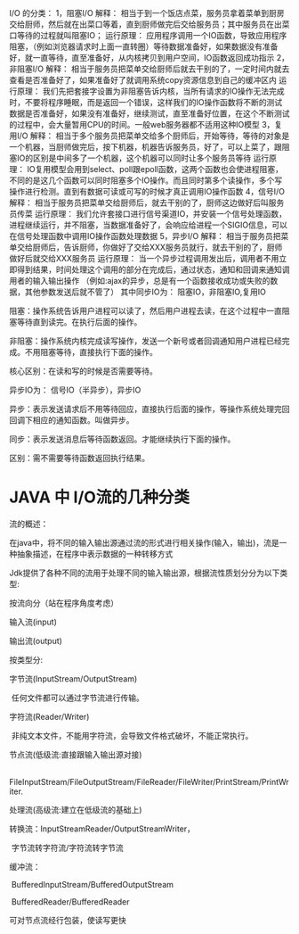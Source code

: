 I/O 的分类：
1，阻塞I/O
解释：
相当于到一个饭店点菜，服务员拿着菜单到厨房交给厨师，然后就在出菜口等着，直到厨师做完后交给服务员；其中服务员在出菜口等待的过程就叫阻塞IO；
运行原理：
应用程序调用一个IO函数，导致应用程序阻塞，（例如浏览器请求时上面一直转圈）等待数据准备好，如果数据没有准备好，就一直等待，直至准备好，从内核拷贝到用户空间，IO函数返回成功指示
2，非阻塞I/O
解释：
相当于服务员把菜单交给厨师后就去干别的了，一定时间内就去查看是否准备好了，如果准备好了就调用系统copy资源信息到自己的缓冲区内
运行原理：
我们先把套接字设置为非阻塞告诉内核，当所有请求的IO操作无法完成时，不要将程序睡眠，而是返回一个错误，这样我们的IO操作函数将不断的测试数据是否准备好，如果没有准备好，继续测试，直至准备好位置，在这个不断测试的过程中，会大量暂用CPU的时间。一般web服务器都不适用这种IO模型
3，复用I/O
解释：
相当于多个服务员把菜单交给多个厨师后，开始等待，等待的对象是一个机器，当厨师做完后，按下机器，机器告诉服务员，好了，可以上菜了，跟阻塞IO的区别是中间多了一个机器，这个机器可以同时让多个服务员等待
运行原理：
IO复用模型会用到select、poll跟epoll函数，这两个函数也会使进程阻塞，不同的是这几个函数可以同时阻塞多个IO操作。而且同时第多个读操作，多个写操作进行检测。直到有数据可读或可写的时候才真正调用IO操作函数
4，信号I/O
解释：
相当于服务员把菜单交给厨师后，就去干别的了，厨师这边做好后叫服务员传菜
运行原理：
我们允许套接口进行信号渠道IO，并安装一个信号处理函数，进程继续运行，并不阻塞，当数据准备好了，会响应给进程一个SIGIO信息，可以在信号处理函数中调用IO操作函数处理数据
5，异步I/O
解释：
相当于服务员把菜单交给厨师后，告诉厨师，你做好了交给XXX服务员就行，就去干别的了，厨师做好后就交给XXX服务员
运行原理：
当一个异步过程调用发出后，调用者不用立即得到结果，时间处理这个调用的部分在完成后，通过状态，通知和回调来通知调用者的输入输出操作
（例如:ajax的异步，总是有一个函数接收成功或失败的数据，其他参数发送后就不管了）
其中同步IO为：
阻塞IO，非阻塞IO,复用IO

阻塞：操作系统告诉用户进程可以读了，然后用户进程去读，在这个过程中一直阻塞等待直到读完。在执行后面的操作。

非阻塞：操作系统内核完成读写操作，发送一个新号或者回调通知用户进程已经完成。不用阻塞等待，直接执行下面的操作。

核心区别：在读和写的时候是否需要等待。

   异步IO为：
信号IO（半异步），异步IO

异步：表示发送请求后不用等待回应，直接执行后面的操作，等操作系统处理完回回调下相应的通知函数。叫做异步。

同步：表示发送消息后等待函数返回。才能继续执行下面的操作。

区别：需不需要等待函数返回执行结果。

# JAVA 中 I/O流的几种分类

流的概述：

在java中，将不同的输入输出源通过流的形式进行相关操作(输入，输出)，流是一种抽象描述，在程序中表示数据的一种转移方式

Jdk提供了各种不同的流用于处理不同的输入输出源，根据流性质划分分为以下类型:

按流向分（站在程序角度考虑）

输入流(input)

输出流(output)

按类型分:

字节流(InputStream/OutputStream)

​		任何文件都可以通过字节流进行传输。

字符流(Reader/Writer)

​		非纯文本文件，不能用字符流，会导致文件格式破坏，不能正常执行。

节点流(低级流:直接跟输入输出源对接)

​		FileInputStream/FileOutputStream/FileReader/FileWriter/PrintStream/PrintWriter.

处理流(高级流:建立在低级流的基础上)



转换流：InputStreamReader/OutputStreamWriter，

​			字节流转字符流/字符流转字节流

缓冲流：

​		BufferedInputStream/BufferedOutputStream 

​		  BufferedReader/BufferedReader 

可对节点流经行包装，使读写更快


